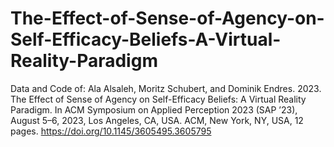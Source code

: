 # The-Effect-of-Sense-of-Agency-on-Self-Efficacy-Beliefs-A-Virtual-Reality-Paradigm
Data and Code of: Ala Alsaleh, Moritz Schubert, and Dominik Endres. 2023. The Effect of Sense of Agency on Self-Efficacy Beliefs: A Virtual Reality Paradigm. In ACM Symposium on Applied Perception 2023 (SAP ’23), August 5–6, 2023, Los Angeles, CA, USA. ACM, New York, NY, USA, 12 pages. https://doi.org/10.1145/3605495.3605795
